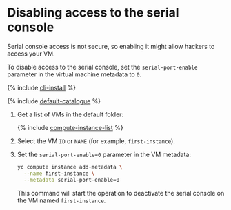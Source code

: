 # Disabling access to the serial console

Serial console access is not secure, so enabling it might allow hackers to access your VM.

To disable access to the serial console, set the `serial-port-enable` parameter in the virtual machine metadata to `0`.

{% include [cli-install](../../../_includes/cli-install.md) %}

{% include [default-catalogue](../../../_includes/default-catalogue.md) %}

1. Get a list of VMs in the default folder:

   {% include [compute-instance-list](../../_includes_service/compute-instance-list.md) %}

1. Select the VM `ID` or `NAME` (for example, `first-instance`).

1. Set the `serial-port-enable=0` parameter in the VM metadata:

   ```bash
   yc compute instance add-metadata \
     --name first-instance \
     --metadata serial-port-enable=0
   ```

   This command will start the operation to deactivate the serial console on the VM named `first-instance`.
